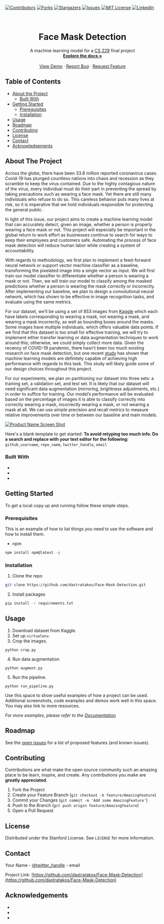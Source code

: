 <!--
*** To avoid retyping too much info. Do a search and replace for the following:
*** github_username, repo_name, twitter_handle, email
-->

<!-- PROJECT SHIELDS -->
<!--
*** I'm using markdown "reference style" links for readability.
*** Reference links are enclosed in brackets [ ] instead of parentheses ( ).
*** See the bottom of this document for the declaration of the reference variables
*** for contributors-url, forks-url, etc. This is an optional, concise syntax you may use.
*** https://www.markdownguide.org/basic-syntax/#reference-style-links
-->
[![Contributors][contributors-shield]][contributors-url]
[![Forks][forks-shield]][forks-url]
[![Stargazers][stars-shield]][stars-url]
[![Issues][issues-shield]][issues-url]
[![MIT License][license-shield]][license-url]
[![LinkedIn][linkedin-shield]][linkedin-url]

<!-- PROJECT LOGO -->
<br />
<p align="center">
  <!-- <a href="https://github.com/dastratakos/Face-Mask-Detection">
    <img src="images/logo.png" alt="Logo" width="80" height="80">
  </a> -->

  <h1 align="center">Face Mask Detection</h1>

  <p align="center">
    A machine learning model for a <a href="http://cs229.stanford.edu">CS 229</a> final project
    <br />
    <a href="https://github.com/dastratakos/Face-Mask-Detection"><strong>Explore the docs »</strong></a>
    <br />
    <br />
    <a href="https://github.com/dastratakos/Face-Mask-Detection">View Demo</a>
    ·
    <a href="https://github.com/dastratakos/Face-Mask-Detection/issues">Report Bug</a>
    ·
    <a href="https://github.com/dastratakos/Face-Mask-Detection/issues">Request Feature</a>
  </p>
</p>

<!-- TABLE OF CONTENTS -->
## Table of Contents

* [About the Project](#about-the-project)
  * [Built With](#built-with)
* [Getting Started](#getting-started)
  * [Prerequisites](#prerequisites)
  * [Installation](#installation)
* [Usage](#usage)
* [Roadmap](#roadmap)
* [Contributing](#contributing)
* [License](#license)
* [Contact](#contact)
* [Acknowledgements](#acknowledgements)

<!-- ABOUT THE PROJECT -->
## About The Project

Across the globe, there have been 33.8 million reported coronavirus cases.
Covid-19 has plunged countless nations into chaos and recession as they scramble
to keep the virus contained. Due to the highly contagious nature of the virus,
every individual must do their part in preventing the spread by taking
precautions such as wearing a face mask. Yet there are still many individuals
who refuse to do so. This careless behavior puts many lives at risk, so it is
imperative that we hold individuals responsible for protecting the general
public.

In light of this issue, our project aims to create a machine learning model that
can accurately detect, given an image, whether a person is properly wearing a
face mask or not. This project will especially be important in the global return
to work effort as businesses continue to search for ways to keep their employees
and customers safe. Automating the process of face mask detection will reduce
human labor while creating a system of accountability.

With regards to methodology, we first plan to implement a feed-forward neural
network or support vector machine classifier as a baseline, transforming the
pixelated image into a single vector as input. We will first train our model
classifier to differentiate whether a person is wearing a mask or not. Then, we
will train our model to classify among the masked predictions whether a person
is wearing the mask correctly or incorrectly. After implementing our baseline,
we plan to design a convolutional neural network, which has shown to be
effective in image recognition tasks, and evaluate using the same metrics.

For our dataset, we’ll be using a set of 853 images from
[Kaggle](https://www.kaggle.com/andrewmvd/face-mask-detection) which each have
labels corresponding to wearing a mask, not wearing a mask, and wearing a mask
incorrectly, as well as bounding boxes around the masks. Some images have
multiple individuals, which offers valuable data points. If we find that this
dataset is too small for effective training, we will try to implement either
transfer learning or data augmentation techniques to work around this;
otherwise, we could simply collect more data. Given the recency of COVID-19
pandemic, there hasn’t been too much existing research on face mask detection,
but one recent
[study](https://www.sciencedirect.com/science/article/pii/S0263224120308289) has
shown that machine learning models are definitely capable of achieving high
performance with regards to this task. This study will likely guide some of our
design choices throughout this project.

For our experiments, we plan on partitioning our dataset into three sets: a
training set, a validation set, and test set. It is likely that our dataset will
need significant data augmentation (mirroring, brightness adjustments, etc.) in
order to suffice for training. Our model’s performance will be evaluated based
on the percentage of images it is able to classify correctly into correctly
wearing a mask, incorrectly wearing a mask, or not wearing a mask at all. We can
use simple precision and recall metrics to measure relative improvements over
time or between our baseline and main models.

[![Product Name Screen Shot][product-screenshot]](https://example.com)

Here's a blank template to get started:
**To avoid retyping too much info. Do a search and replace with your text editor for the following:**
`github_username`, `repo_name`, `twitter_handle`, `email`


### Built With

* []()
* []()
* []()

<!-- GETTING STARTED -->
## Getting Started

To get a local copy up and running follow these simple steps.

### Prerequisites

This is an example of how to list things you need to use the software and how to install them.
* npm
```sh
npm install npm@latest -g
```

### Installation

1. Clone the repo
```sh
git clone https://github.com/dastratakos/Face-Mask-Detection.git
```
2. Install packages
```sh
pip install -r requirements.txt
```

<!-- USAGE EXAMPLES -->
## Usage

1. Download dataset from Kaggle.
2. Set up `virtualenv`.
3. Crop the images.
```
python crop.py
```
4. Run data augmentation
```
python augment.py
```
5. Run the pipeline.
```
python run_pipeline.py
```

Use this space to show useful examples of how a project can be used. Additional screenshots, code examples and demos work well in this space. You may also link to more resources.

_For more examples, please refer to the [Documentation](https://example.com)_

<!-- ROADMAP -->
## Roadmap

See the [open issues](https://github.com/dastratakos/Face-Mask-Detection/issues) for a list of proposed features (and known issues).

<!-- CONTRIBUTING -->
## Contributing

Contributions are what make the open source community such an amazing place to be learn, inspire, and create. Any contributions you make are **greatly appreciated**.

1. Fork the Project
2. Create your Feature Branch (`git checkout -b feature/AmazingFeature`)
3. Commit your Changes (`git commit -m 'Add some AmazingFeature'`)
4. Push to the Branch (`git push origin feature/AmazingFeature`)
5. Open a Pull Request

<!-- LICENSE -->
## License

Distributed under the Stanford License. See `LICENSE` for more information.

<!-- CONTACT -->
## Contact

Your Name - [@twitter_handle](https://twitter.com/twitter_handle) - email

Project Link: [https://github.com/dastratakos/Face-Mask-Detection](https://github.com/dastratakos/Face-Mask-Detection)

<!-- ACKNOWLEDGEMENTS -->
## Acknowledgements

* []()
* []()
* []()

<!-- MARKDOWN LINKS & IMAGES -->
<!-- https://www.markdownguide.org/basic-syntax/#reference-style-links -->
[contributors-shield]: https://img.shields.io/github/contributors/dastratakos/Face-Mask-Detection.svg?style=flat-square
[contributors-url]: https://github.com/dastratakos/Face-Mask-Detection/graphs/contributors
[forks-shield]: https://img.shields.io/github/forks/dastratakos/Face-Mask-Detection.svg?style=flat-square
[forks-url]: https://github.com/dastratakos/Face-Mask-Detection/network/members
[stars-shield]: https://img.shields.io/github/stars/dastratakos/Face-Mask-Detection.svg?style=flat-square
[stars-url]: https://github.com/dastratakos/Face-Mask-Detection/stargazers
[issues-shield]: https://img.shields.io/github/issues/dastratakos/Face-Mask-Detection.svg?style=flat-square
[issues-url]: https://github.com/dastratakos/Face-Mask-Detection/issues
[license-shield]: https://img.shields.io/github/license/dastratakos/Face-Mask-Detection.svg?style=flat-square
[license-url]: https://github.com/dastratakos/Face-Mask-Detection/blob/master/LICENSE.txt
[linkedin-shield]: https://img.shields.io/badge/-LinkedIn-black.svg?style=flat-square&logo=linkedin&colorB=555
[linkedin-url]: https://linkedin.com/in/dean-stratakos-8b338b149
[product-screenshot]: images/screenshot.png
